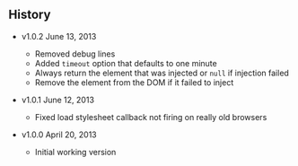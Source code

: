 ## History

- v1.0.2 June 13, 2013
	- Removed debug lines
	- Added `timeout` option that defaults to one minute
	- Always return the element that was injected or `null` if injection failed
	- Remove the element from the DOM if it failed to inject

- v1.0.1 June 12, 2013
	- Fixed load stylesheet callback not firing on really old browsers

- v1.0.0 April 20, 2013
	- Initial working version
